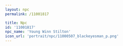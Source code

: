 ```yaml
---
layout: npc
permalink: /11001817

title: Npc
id: '11001817'
npc_name: 'Young Winn Stilton'
icon_url: 'portrait/npc/11000507_blackeyesman_p.png'
---
```

